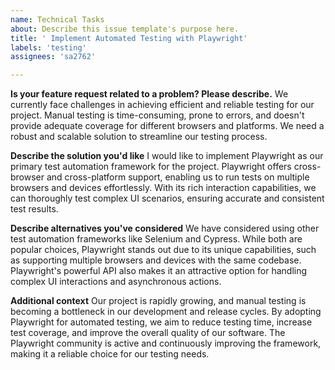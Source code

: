 ```yaml
---
name: Technical Tasks
about: Describe this issue template's purpose here.
title: ' Implement Automated Testing with Playwright'
labels: 'testing'
assignees: 'sa2762'

---
```


**Is your feature request related to a problem? Please describe.**
We currently face challenges in achieving efficient and reliable testing for our project. Manual testing is time-consuming, prone to errors, and doesn't provide adequate coverage for different browsers and platforms. We need a robust and scalable solution to streamline our testing process.

**Describe the solution you'd like**
I would like to implement Playwright as our primary test automation framework for the project. Playwright offers cross-browser and cross-platform support, enabling us to run tests on multiple browsers and devices effortlessly. With its rich interaction capabilities, we can thoroughly test complex UI scenarios, ensuring accurate and consistent test results.

**Describe alternatives you've considered**
We have considered using other test automation frameworks like Selenium and Cypress. While both are popular choices, Playwright stands out due to its unique capabilities, such as supporting multiple browsers and devices with the same codebase. Playwright's powerful API also makes it an attractive option for handling complex UI interactions and asynchronous actions.

**Additional context**
Our project is rapidly growing, and manual testing is becoming a bottleneck in our development and release cycles. By adopting Playwright for automated testing, we aim to reduce testing time, increase test coverage, and improve the overall quality of our software. The Playwright community is active and continuously improving the framework, making it a reliable choice for our testing needs.
